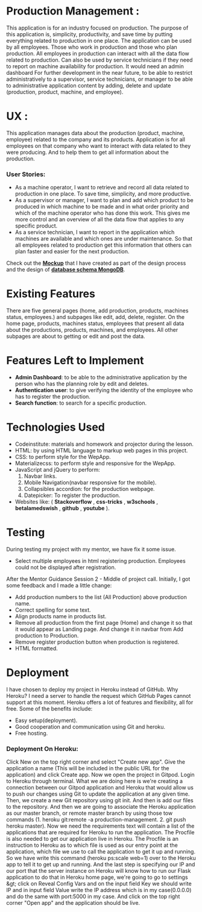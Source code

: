 # **Production Management** :
This application is for an industry focused on production. The purpose of this application is, simplicity, productivity, and save time by putting everything related to production in one place. The application can be used by all employees. Those who work in production and those who plan production. All employees in production can interact with all the data flow related to production. Can also be used by service technicians if they need to report on machine availability for production. It would need an admin dashboard For further development in the near future, to be able to restrict administratively to a supervisor, service technicians, or manager to be able to administrative application content by adding, delete and update (production, product, machine, and employee).

# **UX** :
This application manages data about the production (product, machine, employee) related to the company and its products. Application is for all employees on that company who want to interact with data related to they were producing. And to help them to get all information about the production.

### **User Stories**:

- As a machine operator, I want to retrieve and record all data related to production in one place. To save time, simplicity, and more productive.
- As a supervisor or manager, I want to plan and add which product to be produced in which machine to be made and in what order priority and which of the machine operator who has done this work. This gives me more control and an overview of all the data flow that applies to any specific product.
- As a service technician, I want to report in the application which machines are available and which ones are under maintenance. So that all employees related to production get this information that others can plan faster and easier for the next production.

Check out the **[Mockup](https://drive.google.com/file/d/1-bhSFyMNAC_GujQ776xhhiUNm53MhdTn/view?usp=sharing?target=_blank)** that I have created as part of the design process and the design of **[database schema MongoDB](https://drive.google.com/file/d/1HhRcZZc9dld6TTAjd23tcvx-GHrFv2cU/view?usp=sharing?target=_blank)**.

# **Existing Features**

There are five general pages (home, add production, products, machines status, employees.) and subpages like edit, add, delete, register. On the home page, products, machines status, employees that present all data about the productions, products, machines, and employees. All other subpages are about to getting or edit and post the data.

# Features Left to Implement

- **Admin Dashboard**: to be able to the administrative application by the person who has the planning role by edit and deletes.
- **Authentication user**: to give verifying the identity of the employee who has to register the production.
- **Search function**: to search for a specific production.

# Technologies Used

- Codeinstitute: materials and homework and projector during the lesson.
- HTML: by using HTML language to markup web pages in this project.
- CSS: to perform style for the WepApp.
- Materializecss: to perform style and responsive for the WepApp.
- JavaScript and jQuery to perform:
  1. Navbar links.
  2. Mobile Navigation(navbar responsive for the mobile).
  3. Collapsibles accordion: for the production webpage.
  4. Datepicker: To register the production.
- Websites like: ( **Stackoverflow** ,  **css-tricks** ,  **w3schools** ,  **betalamedswish** ,  **github** ,  **youtube** ).

# Testing

During testing my project with my mentor, we have fix it some issue.

- Select multiple employees in html registering production. Employees could not be displayed after registration.

After the Mentor Guidance Session 2 - Middle of project call. Initially, I got some feedback and I made a little change:
- Add production numbers to the list (All Production) above production name.
- Correct spelling for some text.
- Align products name in products list.
- Remove all production from the first page (Home) and change it so that it would appear as Landing page. And change it in navbar from Add production to Production.
- Remove register production button when production is registered.
- HTML formatted.

# Deployment

I have chosen to deploy my project in Heroku instead of GitHub. Why Heroku? I need a server to handle the request which GitHub Pages cannot support at this moment. Heroku offers a lot of features and flexibility, all for free. Some of the benefits include:

- Easy setup(deployment).
- Good cooperation and communication using Git and heroku.
- Free hosting.

### Deployment On Heroku:

Click New on the top right corner and select &quot;Create new app&quot;. Give the application a name (This will be included in the public URL for the application) and click Create app. Now we open the project in Gitpod. Login to Heroku through terminal. What we are doing here is we&#39;re creating a connection between our Gitpod application and Heroku that would allow us to push our changes using Git to update the application at any given time. Then, we create a new Git repository using git init. And then is add our files to the repository. And then we are going to associate the Heroku application as our master branch, or remote master branch by using those tow commands (1. heroku git:remote -a production-management. 2. git push heroku master). Now we need the requirements text will contain a list of the applications that are required for Heroku to run the application. The Procfile is also needed to get our application live in Heroku. The Procfile is an instruction to Heroku as to which file is used as our entry point at the application, which file we use to call the application to get it up and running. So we have write this command (heroku ps:scale web=1) over to the Heroku app to tell it to get up and running. And the last step is specifying our IP and our port that the server instance on Heroku will know how to run our Flask application to do that in Heroku home page, we&#39;re going to go to settings \&gt; click on Reveal Config Vars and on the input field Key we should write IP and in input field Value write the IP address which is in my case(0.0.0.0) and do the same with port:5000 in my case. And click on the top right corner &quot;Open app&quot; and the application should be live.